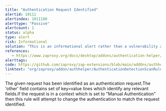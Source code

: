 ```yaml
---
title: "Authentication Request Identified"
alertid: 10111
alertindex: 1011100
alerttype: "Passive"
alertcount: 1
status: alpha
type: alert
risk: Informational
solution: "This is an informational alert rather than a vulnerability and so there is nothing to fix."
references:
   - https://www.zaproxy.org/docs/desktop/addons/authentication-helper/
alerttags: 
code: https://github.com/zaproxy/zap-extensions/blob/main/addOns/authhelper/src/main/java/org/zaproxy/addon/authhelper/AuthenticationDetectionScanRule.java
linktext: "org/zaproxy/addon/authhelper/AuthenticationDetectionScanRule.java"
---
```

The given request has been identified as an authentication request.The 'other' field contains set of key=value lines which identify any relevant fields.If the request is in a context which is set to "Manual Authentication" then this rule will attempt to change the authentication to match the request identified.
